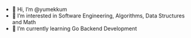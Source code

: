 - 👋 Hi, I’m @yumekkum
- 👀 I’m interested in Software Engineering, Algorithms, Data Structures and Math
- 🌱 I’m currently learning Go Backend Development

<!---
yumekkum/yumekkum is a ✨ special ✨ repository because its `README.md` (this file) appears on your GitHub profile.
You can click the Preview link to take a look at your changes.
--->
